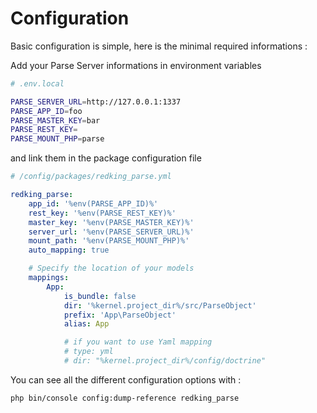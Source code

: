 # Configuration

Basic configuration is simple, here is the minimal required informations : 

Add your Parse Server informations in environment variables

```sh
# .env.local

PARSE_SERVER_URL=http://127.0.0.1:1337
PARSE_APP_ID=foo
PARSE_MASTER_KEY=bar
PARSE_REST_KEY=
PARSE_MOUNT_PHP=parse

```

and link them in the package configuration file

```yaml
# /config/packages/redking_parse.yml

redking_parse:
    app_id: '%env(PARSE_APP_ID)%'
    rest_key: '%env(PARSE_REST_KEY)%'
    master_key: '%env(PARSE_MASTER_KEY)%'
    server_url: '%env(PARSE_SERVER_URL)%'
    mount_path: '%env(PARSE_MOUNT_PHP)%'
    auto_mapping: true

    # Specify the location of your models
    mappings:
        App:
            is_bundle: false
            dir: '%kernel.project_dir%/src/ParseObject'
            prefix: 'App\ParseObject'
            alias: App

            # if you want to use Yaml mapping
            # type: yml
            # dir: "%kernel.project_dir%/config/doctrine"
```

You can see all the different configuration options with : 

```bash
php bin/console config:dump-reference redking_parse
```
